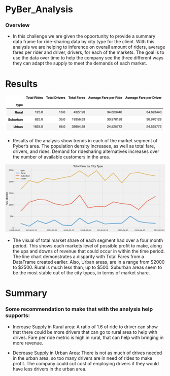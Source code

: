 # PyBer_Analysis

### Overview

- In this challenge we are given the opportunity to provide a summary data frame for ride-sharing data by city type for the client. With this analysis we are helping to inference on overall amount of riders, average fares per rider and driver, drivers,  for each of the markets. The goal is to use the data over time to help the company see the three different ways they can adapt the supply to meet the demands of each market. 

# Results

![](Resources/Pyber_Summary_DataFrame.png)


- Results of the analysis show trends in each of the market segment of Pyber’s area. The population density increases, as well as total fare, drivers, and rides. Demand for ridesharing alternatives increases over the number of available customers in the area. 

![](Resources/Total_Fare_By_City_plotline.png)

- The visual of total market share of each segment had over a four month period. This shows each markets level of possible profit to make, along the ups and downs of revenue that could occur in within the time period. The line chart demonstrates a disparity with Total Fares from a DataFrame created earlier. Also, Urban areas, are in a range from $2000 to $2500. Rural is much less than, up to $500. Suburban areas seem to be the most stable out of the city types, in terms of market share.

# Summary

### Some recommendation to make that with the analysis help supports:

- Increase Supply in Rural area:
A ratio of 1.6 of ride to driver can show that there could be more drivers that can go to rural area to help with drives. Fare per ride metric is high in rural, that can help with bringing in more revenue.

-  Decrease Supply in Urban Area:
There is not as much of drives needed in the urban area, so too many drivers are in need of rides to make profit. The company could cut cost of employing drivers if they would have less drivers in the urban area. 




